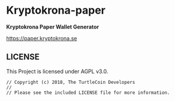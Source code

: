# Kryptokrona-paper

**Kryptokrona Paper Wallet Generator**

https://paper.kryptokrona.se

## LICENSE

This Project is licensed under AGPL v3.0.

```
// Copyright (c) 2018, The TurtleCoin Developers
//
// Please see the included LICENSE file for more information.
```

